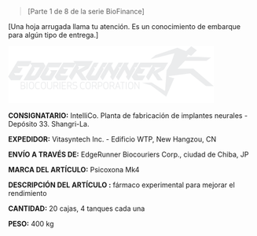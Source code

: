 >[Parte 1 de 8 de la serie BioFinance]

 [Una hoja arrugada llama tu atención.  Es un conocimiento de embarque para algún tipo de entrega.]

 ![EdgeRunner Biocouriers Corporation](/resources/lore/edgerunnerbiocorp.png)
  
 **CONSIGNATARIO:**
 IntelliCo.  Planta de fabricación de implantes neurales - Depósito 33. Shangri-La.

 **EXPEDIDOR:**
 Vitasyntech Inc. - Edificio WTP, New Hangzou, CN

 **ENVÍO A TRAVÉS DE:**
 EdgeRunner Biocouriers Corp., ciudad de Chiba, JP

 **MARCA DEL ARTÍCULO:**
 Psicoxona Mk4

 **DESCRIPCIÓN DEL ARTÍCULO  :**
 fármaco experimental para mejorar el rendimiento

 **CANTIDAD:**
 20 cajas, 4 tanques cada una

 **PESO:**
 400 kg
